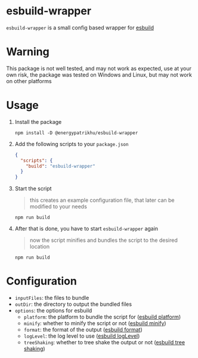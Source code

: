 # esbuild-wrapper
`esbuild-wrapper` is a small config based wrapper for [esbuild](https://github.com/evanw/esbuild)

# Warning
This package is not well tested, and may not work as expected, use at your own risk,
the package was tested on Windows and Linux, but may not work on other platforms

# Usage
1. Install the package
    ```
    npm install -D @energypatrikhu/esbuild-wrapper
    ```

2. Add the following scripts to your `package.json`
    ```json
    {
      "scripts": {
        "build": "esbuild-wrapper"
      }
    }
    ```

3. Start the script
    > this creates an example configuration file, that later can be modified to your needs
    ```
    npm run build
    ```

4. After that is done, you have to start `esbuild-wrapper` again
    > now the script minifies and bundles the script to the desired location
    ```
    npm run build
    ```

# Configuration
- `inputFiles`: the files to bundle
- `outDir`: the directory to output the bundled files
- `options`: the options for esbuild
    - `platform`: the platform to bundle the script for ([esbuild platform](https://esbuild.github.io/api/#platform))
    - `minify`: whether to minify the script or not ([esbuild minify](https://esbuild.github.io/api/#minify))
    - `format`: the format of the output ([esbuild format](https://esbuild.github.io/api/#format))
    - `logLevel`: the log level to use ([esbuild logLevel](https://esbuild.github.io/api/#log-level))
    - `treeShaking`: whether to tree shake the output or not ([esbuild tree shaking](https://esbuild.github.io/api/#tree-shaking))
